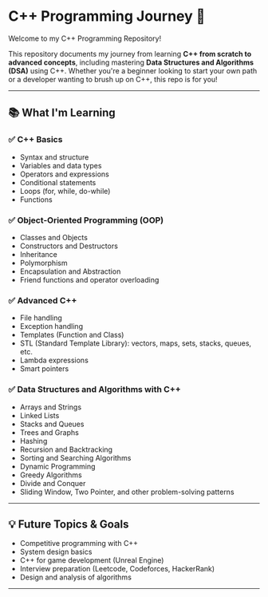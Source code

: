 # C++ Programming Journey 🚀

Welcome to my C++ Programming Repository!

This repository documents my journey from learning **C++ from scratch to advanced concepts**, including mastering **Data Structures and Algorithms (DSA)** using C++. Whether you're a beginner looking to start your own path or a developer wanting to brush up on C++, this repo is for you!

---

## 📚 What I'm Learning

### ✅ C++ Basics
- Syntax and structure
- Variables and data types
- Operators and expressions
- Conditional statements
- Loops (for, while, do-while)
- Functions

### ✅ Object-Oriented Programming (OOP)
- Classes and Objects
- Constructors and Destructors
- Inheritance
- Polymorphism
- Encapsulation and Abstraction
- Friend functions and operator overloading

### ✅ Advanced C++
- File handling
- Exception handling
- Templates (Function and Class)
- STL (Standard Template Library): vectors, maps, sets, stacks, queues, etc.
- Lambda expressions
- Smart pointers

### ✅ Data Structures and Algorithms with C++
- Arrays and Strings
- Linked Lists
- Stacks and Queues
- Trees and Graphs
- Hashing
- Recursion and Backtracking
- Sorting and Searching Algorithms
- Dynamic Programming
- Greedy Algorithms
- Divide and Conquer
- Sliding Window, Two Pointer, and other problem-solving patterns

---

## 💡 Future Topics & Goals
- Competitive programming with C++
- System design basics
- C++ for game development (Unreal Engine)
- Interview preparation (Leetcode, Codeforces, HackerRank)
- Design and analysis of algorithms

---